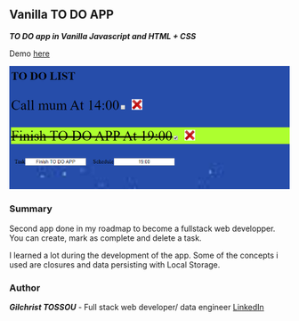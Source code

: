 ## Vanilla TO DO APP

**_TO DO app in Vanilla Javascript and HTML + CSS_**

Demo [here](http://mastermind-to-do-app.herokuapp.com/)

![TO DO app](./img/example.jpg)

### Summary

Second app done in my roadmap to become a fullstack web developper.
You can create, mark as complete and delete a task.

I learned a lot during the development of the app. Some of the concepts i used are closures and data persisting with Local Storage.

### Author

**_Gilchrist TOSSOU_** - Full stack web developer/ data engineer [LinkedIn](linkedin.com/in/gilchrist-tossou-a9663743/)
